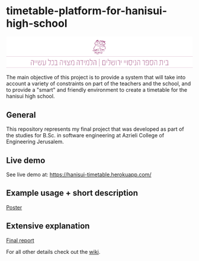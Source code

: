 # timetable-platform-for-hanisui-high-school

![project logo](https://github.com/ranSharon/timetable-platform-for-hanisui-high-school/blob/master/home%20pageA.png)
 
The main objective of this project is to provide a system that will take into account a variety of constraints on part of the teachers and the school, and to provide a "smart" and friendly environment to create a timetable for the hanisui high school.


## General

This repository represents my final project that was developed as part of the studies for
B.Sc. in software engineering at Azrieli College of Engineering Jerusalem.

## Live demo

See live demo at: https://hanisui-timetable.herokuapp.com/

## Example usage + short description

[Poster](https://github.com/ranSharon/timetable-platform-for-hanisui-high-school/blob/master/docs/%D7%A4%D7%95%D7%A1%D7%98%D7%A8%20%D7%A4%D7%A8%D7%95%D7%99%D7%A7%D7%98.pdf 
)  

 
## Extensive explanation

 [Final report](https://github.com/ranSharon/timetable-platform-for-hanisui-high-school/blob/master/docs/%D7%93%D7%95%D7%97%20%D7%A1%D7%95%D7%A4%D7%99%20-%20%D7%A8%D7%9F%20%D7%A9%D7%A8%D7%95%D7%9F.pdf 
)  

For all other details check out the [wiki]( https://github.com/ranSharon/timetable-platform-for-hanisui-high-school/wiki).
